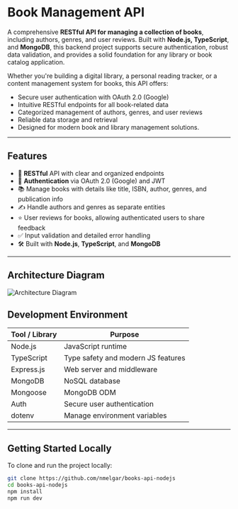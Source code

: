 # Book Management API

A comprehensive **RESTful API for managing a collection of books**, including authors, genres, and user reviews. Built with **Node.js, TypeScript**, and **MongoDB**, this backend project supports secure authentication, robust data validation, and provides a solid foundation for any library or book catalog application.

Whether you're building a digital library, a personal reading tracker, or a content management system for books, this API offers:

- Secure user authentication with OAuth 2.0 (Google)
- Intuitive RESTful endpoints for all book-related data
- Categorized management of authors, genres, and user reviews
- Reliable data storage and retrieval
- Designed for modern book and library management solutions.

---

## Features

- 🚀 **RESTful** API with clear and organized endpoints
- 🔐 **Authentication** via OAuth 2.0 (Google) and JWT
- 📚 Manage books with details like title, ISBN, author, genres, and publication info
- ✍️ Handle authors and genres as separate entities
- ⭐ User reviews for books, allowing authenticated users to share feedback
- ✅ Input validation and detailed error handling
- 🛠️ Built with **Node.js**, **TypeScript**, and **MongoDB**

---

## Architecture Diagram

![Architecture Diagram](https://raw.githubusercontent.com/nmelgar/books-api-nodejs/refs/heads/main/.pnG)

## Development Environment

| Tool / Library | Purpose                            |
| -------------- | ---------------------------------- |
| Node.js        | JavaScript runtime                 |
| TypeScript     | Type safety and modern JS features |
| Express.js     | Web server and middleware          |
| MongoDB        | NoSQL database                     |
| Mongoose       | MongoDB ODM                        |
| Auth           | Secure user authentication         |
| dotenv         | Manage environment variables       |

---

## Getting Started Locally

To clone and run the project locally:

```bash
git clone https://github.com/nmelgar/books-api-nodejs
cd books-api-nodejs
npm install
npm run dev
```

